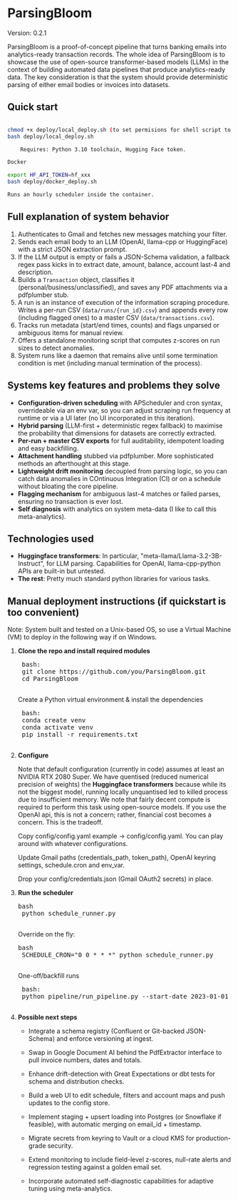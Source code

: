# ParsingBloom

Version: 0.2.1

ParsingBloom is a proof-of-concept pipeline that turns banking emails into analytics-ready transaction records. The whole idea of ParsingBloom is to showcase the use of open-source transformer-based models (LLMs) in the context of building automated data pipelines that produce analytics-ready data. The key consideration is that the system should provide deterministic parsing of either email bodies or invoices into datasets. 



## Quick start

```bash

chmod +x deploy/local_deploy.sh (to set permisions for shell script to be executable)
bash deploy/local_deploy.sh

    Requires: Python 3.10 toolchain, Hugging Face token.

Docker

export HF_API_TOKEN=hf_xxx
bash deploy/docker_deploy.sh

Runs an hourly scheduler inside the container.
```


## Full explanation of system behavior


1. Authenticates to Gmail and fetches new messages matching your filter.  
2. Sends each email body to an LLM (OpenAI, llama-cpp or HuggingFace) with a strict JSON extraction prompt.  
3. If the LLM output is empty or fails a JSON-Schema validation, a fallback regex pass kicks in to extract date, amount, balance, account last-4 and description.  
4. Builds a `Transaction` object, classifies it (personal/business/unclassified), and saves any PDF attachments via a pdfplumber stub.  
5. A run is an instance of execution of the information scraping procedure. Writes a per-run CSV (`data/runs/{run_id}.csv`) and appends every row (including flagged ones) to a master CSV (`data/transactions.csv`). 
6. Tracks run metadata (start/end times, counts) and flags unparsed or ambiguous items for manual review.  
7. Offers a standalone monitoring script that computes z-scores on run sizes to detect anomalies.
8. System runs like a daemon that remains alive until some termination condition is met (including manual termination of the process).

## Systems key features and problems they solve

- **Configuration-driven scheduling** with APScheduler and cron syntax, overrideable via an env var, so you can adjust scraping run frequency at runtime or via a UI later (no UI incorporated in this iteration).  
- **Hybrid parsing** (LLM-first + deterministic regex fallback) to maximise the probability that dimensions for datasets are correctly extracted.  
- **Per-run + master CSV exports** for full auditability, idempotent loading and easy backfilling.  
- **Attachment handling** stubbed via pdfplumber. More sophisticated methods an afterthought at this stage.  
- **Lightweight drift monitoring** decoupled from parsing logic, so you can catch data anomalies in COntinuous Integration (CI) or on a schedule without bloating the core pipeline.  
- **Flagging mechanism** for ambiguous last-4 matches or failed parses, ensuring no transaction is ever lost.
- **Self diagnosis** with analytics on system meta-data (I like to call this meta-analytics).

## Technologies used

- **Huggingface transformers**: In particular, "meta-llama/Llama-3.2-3B-Instruct", for LLM parsing. Capabilities for OpenAI, llama-cpp-python APIs are built-in but untested. 
- **The rest**: Pretty much standard python libraries for various tasks. 

## Manual deployment instructions (if quickstart is too convenient)

Note: System built and tested on a Unix-based OS, so use a Virtual Machine (VM) to deploy in the following way if on Windows.

1. **Clone the repo and install required modules**  
   <pre markdown> bash:
    git clone https://github.com/you/ParsingBloom.git
    cd ParsingBloom
    </pre>

    Create a Python virtual environment & install the dependencies
    <pre markdown> bash:
    conda create venv
    conda activate venv
    pip install -r requirements.txt
     </pre>

2. **Configure** 

    Note that default configuration (currently in code) assumes at least an NVIDIA RTX 2080 Super. We have quentised (reduced numerical precision of weights) the **Huggingface transformers** because while its not the biggest model, running locally unquantised led to killed process due to insufficient memory. 
    We note that fairly decent compute is required to perform this task using open-source models. If you use the OpenAI api, this is not a concern; rather, financial cost becomes a concern. This is the tradeoff.

    Copy config/config.yaml example → config/config.yaml. You can play around with whatever configurations. 

    Update Gmail paths (credentials_path, token_path), OpenAI keyring settings, schedule.cron and env_var.

    Drop your config/credentials.json (Gmail OAuth2 secrets) in place.

3. **Run the scheduler**
    <pre markdown>bash
    python schedule_runner.py
    </pre>

    Override on the fly:
    <pre markdown>bash
    SCHEDULE_CRON="0 0 * * *" python schedule_runner.py
    </pre>
    One-off/backfill runs
    <pre markdown> bash:
    python pipeline/run_pipeline.py --start-date 2023-01-01
     </pre>
4.  **Possible next steps**

    - Integrate a schema registry (Confluent or Git-backed JSON-Schema) and enforce versioning at ingest.

    - Swap in Google Document AI behind the PdfExtractor interface to pull invoice numbers, dates and totals.

    - Enhance drift-detection with Great Expectations or dbt tests for schema and distribution checks.

    - Build a web UI to edit schedule, filters and account maps and push updates to the config store.

    - Implement staging + upsert loading into Postgres (or Snowflake if feasible), with automatic merging on email_id + timestamp.

    - Migrate secrets from keyring to Vault or a cloud KMS for production-grade security.

    - Extend monitoring to include field-level z-scores, null-rate alerts and regression testing against a golden email set.

    - Incorporate automated self-diagnostic capabilities for adaptive tuning using meta-analytics.
